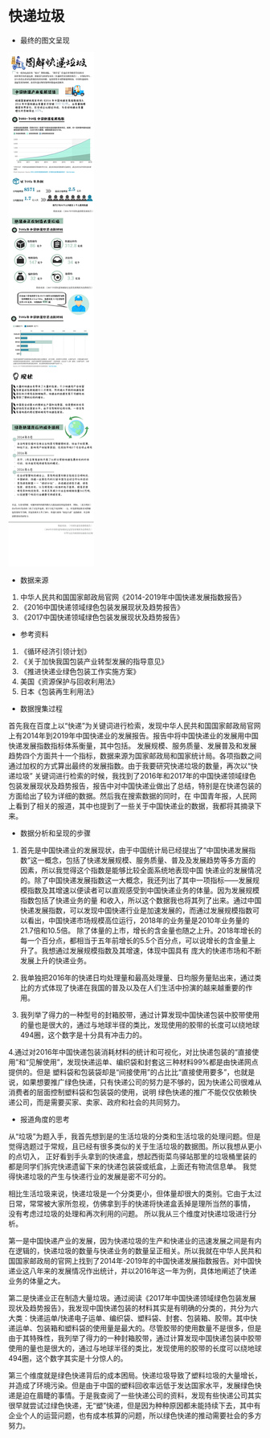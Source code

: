 # 快递垃圾
* 最终的图文呈现  

![pic](https://github.com/Conynono/pic/blob/master/package%20trash.jpg)  


* 数据来源  

1. 中华人民共和国国家邮政局官网《2014-2019年中国快递发展指数报告》
2. 《2016中国快递领域绿色包装发展现状及趋势报告》
3. 《2017中国快递领域绿色包装发展现状及趋势报告》  

* 参考资料  

1. 《循环经济引领计划》
2. 《关于加快我国包装产业转型发展的指导意见》
3. 《推进快递业绿色包装工作实施方案》
4. 美国《资源保护与回收利用法》
5. 日本《包装再生利用法》  

* 数据搜集过程  

首先我在百度上以“快递”为关键词进行检索，发现中华人民共和国国家邮政局官网上有2014年到2019年中国快递业的发展报告。报告中将中国快递业的发展用中国快递发展指数指标体系衡量，其中包括。
发展规模、服务质量、发展普及和发展趋势四个方面共十一个指标，数据来源为国家邮政局和国家统计局。各项指数之间通过加权的方式算出最终的发展指数。由于我要研究快递垃圾的数量，再次以“快递垃圾”
关键词进行检索的时候，我找到了2016年和2017年的中国快递领域绿色包装发展现状及趋势报告，报告中对中国快递业做出了总结，特别是在快递包装的方面给出了较为详细的数据。然后我在搜索数据的同时，在
中国青年报，人民网上看到了相关的报道，其中也提到了一些关于中国快递业的数据，我都将其摘录下来。


* 数据分析和呈现的步骤  

1. 首先是中国快递业的发展现状，由于中国统计局已经提出了“中国快递发展指数”这一概念，包括了快递发展规模、服务质量、普及及发展趋势等多方面的因素，所以我觉得这个指数是能够比较全面系统地表现中国
快递业的发展情况的。除了中国快递发展指数这一大概念，我还列出了其中一项指标——发展规模指数及其增速以便读者可以直观感受到中国快递业务的体量。因为发展规模指数包括了快递业务的量
和收入，所以这个数据我也将其列了出来。通过中国快递发展指数，可以发现中国快递行业是加速发展的，而通过发展规模指数可以看出，中国快递市场规模高位运行，2018年的业务量是2010年业务量的21.7倍和10.5倍。
除了体量的上市，增长的含金量也随之上升。2018年增长的每一个百分点，都相当于五年前增长的5.5个百分点，可以说增长的含金量上升了。我想通过发展规模指数及其增速，体现中国具有
庞大的快递市场和不断发展上升的快递业务。

2. 我单独把2016年的快递日均处理量和最高处理量、日均服务量贴出来，通过类比的方式体现了快递在我国的普及以及在人们生活中扮演的越来越重要的作用。

3. 我列举了得力的一种型号的封箱胶带，通过计算发现中国快递包装中胶带使用的量也是很大的，通过与地球半径的类比，发现使用的胶带的长度可以绕地球494圈，这个数字是十分具有冲击力的。  

4.通过对2016年中国快递包装消耗材料的统计和可视化，对比快递包装的“直接使用”和“见解使用”，发现快递运单、编织袋和封套这三种材料99%都是由快递网点提供的。但是
塑料袋和包装袋却是“间接使用”的占比比“直接使用要多”，也就是说，如果想要推广绿色快递，只有快递公司的努力是不够的，因为快递公司很难从消费者的层面控制塑料袋和包装袋的使用，说明
绿色快递的推广不能仅仅依赖快递公司，而是需要买家、卖家、政府和社会的共同努力。


* 报道角度的思考  

从“垃圾”为题入手，我首先想到是的生活垃圾的分类和生活垃圾的处理问题。但是觉得选题过于常规，且已经有很多类似的关于生活垃圾的数据图。所以我想从更小的点切入，
正好看到手头拿到的快递盒，想起西街菜鸟驿站那里的垃圾桶里装的都是同学们拆完快递遗留下来的快递包装袋或纸盒，上面还有物流信息单。
我觉得快递垃圾的产生与快递行业的发展是密不可分的。  

相比生活垃圾来说，快递垃圾是一个分类更小，但体量却很大的类别。它由于太过日常，常常被大家所忽视，仿佛拿到手的快递将快递盒丢掉是理所当然的事情，
没有考虑过垃圾的处理和再次利用的问题。
所以我从三个维度对快递垃圾进行分析。  

第一是中国快递产业的发展，因为快递垃圾的生产和快递业的迅速发展之间是有内在逻辑的，快递垃圾的数量与快递业务的数量呈正相关。所以我就在中华人民共和国国家邮政局的官网上找到了2014年-2019年的中国快递发展指数报告。对中国快递业这八年来的发展情况作出统计，并以2016年这一年为例，具体地阐述了快递业务的体量之大。 

第二是快递业正在制造大量垃圾。通过阅读《2017年中国快递领域绿色包装发展现状及趋势报告》，我发现中国快递包装的材料其实是有明确的分类的，共分为六大类：快递运单/快递电子运单、编织袋、塑料袋、封套、包装箱、胶带。其中快递运单、包装箱和塑料袋的使用量是最大的。尽管胶带的使用数量不是很多，但是由于其特殊性，我列举了得力的一种封箱胶带，通过计算发现中国快递包装中胶带使用的量也是很大的，通过与地球半径的类比，发现使用的胶带的长度可以绕地球494圈，这个数字其实是十分惊人的。  

第三个维度就是绿色快递背后的成本困局。快递垃圾导致了塑料垃圾的大量增长，并造成了环境污染。但是由于中国的塑料回收率远低于发达国家水平，发展绿色快递是迫在眉睫的事情。于是我查阅了一些快递公司的资料，发现有些快递公司其实很早就尝试过绿色快递，无“塑”快递，但是因为种种原因都未能持续下去，其中有企业个人的运营问题，也有成本核算的问题，所以绿色快递的推动需要社会的多方努力。  
